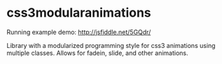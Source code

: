 css3modularanimations
=====================

Running example demo: http://jsfiddle.net/5GQdr/

Library with a modularized programming style for css3 animations using multiple classes. Allows for fadein, slide, and other animations.
